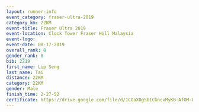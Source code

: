 ```yaml
---
layout: runner-info 
event_category: fraser-ultra-2019 
category_km: 22KM 
event-title: Fraser Ultra 2019 
event-location: Clock Tower Fraser Hill Malaysia 
event-logo: 
event-date: 08-17-2019 
overall_rank: 8
gender_rank: 8
bib: 2219
first_name: Lip Seng
last_name: Tai
distance: 22KM
category: 22KM
gender: Male
finish_time: 2-27-52
certificate: https://drive.google.com/file/d/1COaX0g5b1CGncvMyKB-AfOM-8QPnQBBB/view?usp=sharing
---
```

